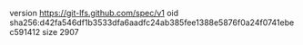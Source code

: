 version https://git-lfs.github.com/spec/v1
oid sha256:d42fa546df1b3533dfa6aadfc24ab385fee1388e5876f0a24f0741ebec591412
size 2907
